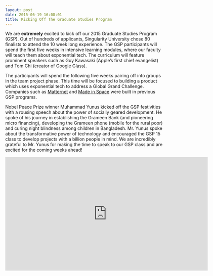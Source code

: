 ```yaml
---
layout: post
date: 2015-06-19 16:08:01
title: Kicking Off The Graduate Studies Program
---
```

We are **extremely** excited to kick off our 2015 Graduate Studies Program (GSP). Out of hundreds of applicants, Singularity University chose 80 finalists to attend the 10 week long experience. The GSP participants will spend the first five weeks in intensive learning modules, where our faculty will teach them about exponential tech. The curriculum will feature prominent speakers such as Guy Kawasaki (Apple’s first chief evangelist) and Tom Chi (creator of Google Glass). 

<!--break-->

The participants will spend the following five weeks pairing off into groups in the team project phase. This time will be focused to building a product which uses exponential tech to address a Global Grand Challenge. Companies such as [Matternet](http://mttr.net) and [Made in Space](http://madeinspace.us) were built in previous GSP programs. 

Nobel Peace Prize winner Muhammad Yunus kicked off the GSP festivities with a rousing speech about the power of socially geared development. He spoke of his journey in establishing the Grameen Bank (and pioneering micro financing), developing the Grameen phone (mobile for the rural poor) and curing night blindness among children in Bangladesh. Mr. Yunus spoke about the transformative power of technology and encouraged the GSP 15 class to develop projects with a billion people in mind. We are incredibly grateful to Mr. Yunus for making the time to speak to our GSP class and are excited for the coming weeks ahead!

<p><iframe width="640" height="360" src="https://www.youtube.com/embed/Oo6EBWETkC4?rel=0&amp;showinfo=0" frameborder="0" allowfullscreen></iframe></p>